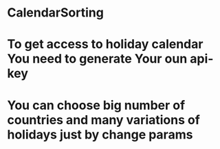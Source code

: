 # CalendarSorting
# To get access to holiday calendar You need to generate Your oun api-key
# You can choose big number of countries and many variations of holidays just by change params  

